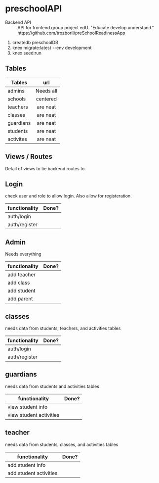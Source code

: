 preschoolAPI
======
<dl>
  <dt>Backend API</dt>
  <dd>API for frontend group project edU. "Educate develop understand."</dd>
  <dd>https://github.com/trozboril/preSchoolReadinessApp</dd>
</dl>

1. createdb preschoolDB
2. knex migrate:latest --env development
3. knex seed:run

Tables
------
| Tables        | url           | 
| ------------- |:-------------:|
| admins     | Needs all | 
| schools      | centered      | 
| teachers | are neat      | 
| classes | are neat      |
| guardians | are neat      |
| students | are neat      | 
| activites | are neat      | 



Views / Routes
------
Detail of views to tie backend routes to.

Login
---
check user and role to allow login.  Also allow for registeration.

| functionality        | Done?          | 
| ------------- |:-------------:|
| auth/login     |  | 
| auth/register     |       | 


Admin
---
Needs everything

| functionality        | Done?          | 
| ------------- |:-------------:|
| add teacher     |  | 
| add class      |       | 
| add student |       | 
| add parent |       |


classes
---
needs data from students, teachers, and activities tables

| functionality        | Done?           | 
| ------------- |:-------------:|
| auth/login     |  | 
| auth/register     |   | 


guardians
---
needs data from students and activities tables

| functionality        | Done?           | 
| ------------- |:-------------:|
| view student info     |  | 
| view student activities      |       | 

teacher
---
needs data from students, classes, and activities tables

| functionality        | Done?          | 
| ------------- |:-------------:|
| add student info     |  | 
| add student activities      |    | 



